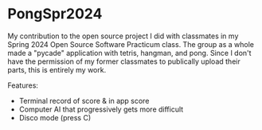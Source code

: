 # PongSpr2024
My contribution to the open source project I did with classmates in my Spring 2024 Open Source Software Practicum class. The group as a whole made a "pycade" application with tetris, hangman, and pong. Since I don't have the permission of my former classmates to publically upload their parts, this is entirely my work. 

Features:
  - Terminal record of score & in app score
  - Computer AI that progressively gets more difficult
  - Disco mode (press C)
